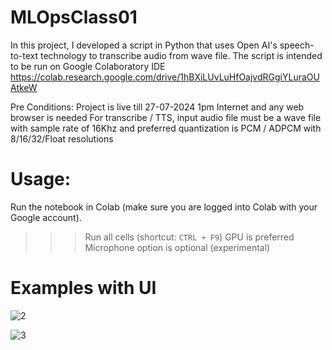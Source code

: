 # MLOpsClass01
In this project, I developed a script in Python that uses Open AI's speech-to-text technology to transcribe audio from wave file.
The script is intended to be run on Google Colaboratory IDE 
https://colab.research.google.com/drive/1hBXiLUvLuHfOajvdRGgiYLuraOUAtkeW

Pre Conditions:
Project is live till 27-07-2024 1pm
Internet and any web browser is needed
For transcribe / TTS, input audio file must be a wave file with sample rate of 16Khz and preferred quantization is PCM / ADPCM with 8/16/32/Float resolutions

# Usage:
 Run the notebook in Colab (make sure you are logged into Colab with your Google account).
>>> Run all cells (shortcut: `CTRL + F9`)
>>> GPU is preferred
>>> Microphone option is optional (experimental)

# Examples with UI
![2](https://github.com/user-attachments/assets/4be7d1ad-242d-44c0-a892-6d2fd299f461)





![3](https://github.com/user-attachments/assets/1e236853-7c7d-498b-8b42-2053350bc7e1)


